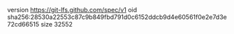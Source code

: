 version https://git-lfs.github.com/spec/v1
oid sha256:28530a22553c87c9b849fbd791d0c6152ddcb9d4e60561f0e2e7d3e72cd66515
size 32552
